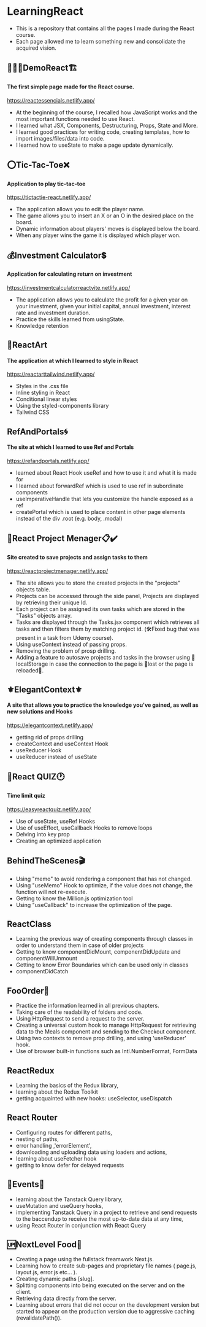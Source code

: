 # LearningReact

- This is a repository that contains all the pages I made during the React course.
- Each page allowed me to learn something new and consolidate the acquired vision.

## 👷🏻‍♂️DemoReact🏗️

#### The first simple page made for the React course.

https://reactessencials.netlify.app/

- At the beginning of the course, I recalled how JavaScript works and the most important functions needed to use React.
- I learned what JSX, Components, Destructuring, Props, State and More.
- I learned good practices for writing code, creating templates, how to import images/files/data into code.
- I learned how to useState to make a page update dynamically.

## ⭕Tic-Tac-Toe❌

#### Application to play tic-tac-toe

https://tictactie-react.netlify.app/

- The application allows you to edit the player name.
- The game allows you to insert an X or an O in the desired place on the board.
- Dynamic information about players' moves is displayed below the board.
- When any player wins the game it is displayed which player won.

## 💰Investment Calculator💲

#### Application for calculating return on investment

https://investmentcalculatorreactvite.netlify.app/

- The application allows you to calculate the profit for a given year on your investment, given your initial capital, annual investment, interest rate and investment duration.
- Practice the skills learned from usingState.
- Knowledge retention

## 🎨ReactArt

#### The application at which I learned to style in React

https://reactarttailwind.netlify.app/

- Styles in the .css file
- Inline styling in React
- Conditional linear styles
- Using the styled-components library
- Tailwind CSS

## RefAndPortals🌀

#### The site at which I learned to use Ref and Portals

https://refandportals.netlify.app/

- learned about React Hook useRef and how to use it and what it is made for
- I learned about forwardRef which is used to use ref in subordinate components
- useImperativeHandle that lets you customize the handle exposed as a ref
- createPortal which is used to place content in other page elements instead of the div .root (e.g. body, .modal)

## 📝React Project Menager📋✔️

#### Site created to save projects and assign tasks to them

https://reactprojectmenager.netlify.app/

- The site allows you to store the created projects in the "projects" objects table.
- Projects can be accessed through the side panel, Projects are displayed by retrieving their unique Id.
- Each project can be assigned its own tasks which are stored in the "Tasks" objects array.
- Tasks are displayed through the Tasks.jsx component which retrieves all tasks and then filters them by matching project id. (🛠️Fixed bug that was present in a task from Udemy course).
- Using useContext instead of passing props.
- Removing the problem of prosp drilling.
- Adding a feature to autosave projects and tasks in the browser using 💾localStorage in case the connection to the page is 🔌lost or the page is reloaded🔄.

## ⚜️ElegantContext⚜️

#### A site that allows you to practice the knowledge you've gained, as well as new solutions and Hooks

https://elegantcontext.netlify.app/

- getting rid of props drilling
- createContext and useContext Hook
- useReducer Hook
- useReducer instead of useState

## 📝React QUIZ🕐

#### Time limit quiz

https://easyreactquiz.netlify.app/

- Use of useState, useRef Hooks
- Use of useEffect, useCallback Hooks to remove loops
- Delving into key prop
- Creating an optimized application

## BehindTheScenes🎬

- Using "memo" to avoid rendering a component that has not changed.
- Using "useMemo" Hook to optimize, if the value does not change, the function will not re-execute.
- Getting to know the Million.js optimization tool
- Using "useCallback" to increase the optimization of the page.

## ReactClass

- Learning the previous way of creating components through classes in order to understand them in case of older projects
- Getting to know componentDidMount, componentDidUpdate and componentWillUnmount
- Getting to know Error Boundaries which can be used only in classes
- componentDidCatch

## FooOrder🍔

- Practice the information learned in all previous chapters.
- Taking care of the readability of folders and code.
- Using HttpRequest to send a request to the server.
- Creating a universal custom hook to manage HttpRequest for retrieving data to the Meals component and sending to the Checkout component. 
- Using two contexts to remove prop drilling, and using 'useReducer' hook.
- Use of browser built-in functions such as Intl.NumberFormat, FormData

## ReactRedux

- Learning the basics of the Redux library,
- learning about the Redux Toolkit
- getting acquainted with new hooks: useSelector, useDispatch

## React Router

- Configuring routes for different paths,
- nesting of paths,
- error handling ,'errorElement',
- downloading and uploading data using loaders and actions,
- learning about useFetcher hook
- getting to know defer for delayed requests

## 🎢Events🎫

- learning about the Tanstack Query library,
- useMutation and useQuery hooks,
- implementing Tanstack Query in a project to retrieve and send requests to the baccendup to receive the most up-to-date data at any time,
- using React Router in conjunction with React Query

## 🆙NextLevel Food🍔

- Creating a page using the fullstack freamwork Next.js.
- Learning how to create sub-pages and proprietary file names ( page.js, layout.js, error.js etc... ).
- Creating dynamic paths [slug].
- Splitting components into being executed on the server and on the client.
- Retrieving data directly from the server.
- Learning about errors that did not occur on the development version but started to appear on the production version due to aggressive caching (revalidatePath()).

